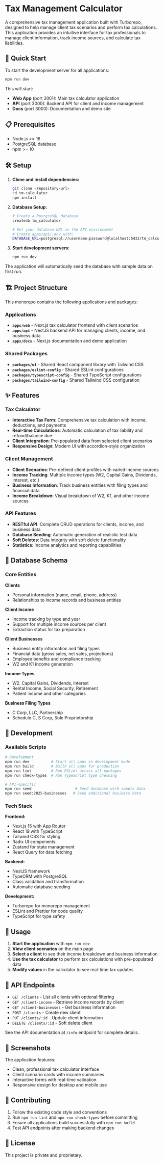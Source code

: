 # Tax Management Calculator

A comprehensive tax management application built with Turborepo, designed to help manage client tax scenarios and perform tax calculations. This application provides an intuitive interface for tax professionals to manage client information, track income sources, and calculate tax liabilities.

## 🚀 Quick Start

To start the development server for all applications:

```sh
npm run dev
```

This will start:
- **Web App** (port 3001): Main tax calculator application
- **API** (port 3000): Backend API for client and income management  
- **Docs** (port 3000): Documentation and demo site

## 📋 Prerequisites

- Node.js >= 18
- PostgreSQL database
- npm >= 10

## 🛠️ Setup

1. **Clone and install dependencies:**
   ```sh
   git clone <repository-url>
   cd tm-calculator
   npm install
   ```

2. **Database Setup:**
   ```sh
   # Create a PostgreSQL database
   createdb tm_calculator
   
   # Set your database URL in the API environment
   # Create apps/api/.env with:
   DATABASE_URL=postgresql://username:password@localhost:5432/tm_calculator
   ```

3. **Start development servers:**
   ```sh
   npm run dev
   ```

The application will automatically seed the database with sample data on first run.

## 🏗️ Project Structure

This monorepo contains the following applications and packages:

### Applications

- **`apps/web`** - Next.js tax calculator frontend with client scenarios
- **`apps/api`** - NestJS backend API for managing clients, income, and business data
- **`apps/docs`** - Next.js documentation and demo application

### Shared Packages

- **`packages/ui`** - Shared React component library with Tailwind CSS
- **`packages/eslint-config`** - Shared ESLint configurations
- **`packages/typescript-config`** - Shared TypeScript configurations  
- **`packages/tailwind-config`** - Shared Tailwind CSS configuration

## ✨ Features

### Tax Calculator
- **Interactive Tax Form**: Comprehensive tax calculation with income, deductions, and payments
- **Real-time Calculations**: Automatic calculation of tax liability and refund/balance due
- **Client Integration**: Pre-populated data from selected client scenarios
- **Responsive Design**: Modern UI with accordion-style organization

### Client Management
- **Client Scenarios**: Pre-defined client profiles with varied income sources
- **Income Tracking**: Multiple income types (W2, Capital Gains, Dividends, Interest, etc.)
- **Business Information**: Track business entities with filing types and financial data
- **Income Breakdown**: Visual breakdown of W2, K1, and other income sources

### API Features
- **RESTful API**: Complete CRUD operations for clients, income, and business data
- **Database Seeding**: Automatic generation of realistic test data
- **Soft Deletes**: Data integrity with soft delete functionality
- **Statistics**: Income analytics and reporting capabilities

## 💾 Database Schema

### Core Entities

**Clients**
- Personal information (name, email, phone, address)
- Relationships to income records and business entities

**Client Income**
- Income tracking by type and year
- Support for multiple income sources per client
- Extraction status for tax preparation

**Client Businesses**  
- Business entity information and filing types
- Financial data (gross sales, net sales, projections)
- Employee benefits and compliance tracking
- W2 and K1 income generation

**Income Types**
- W2, Capital Gains, Dividends, Interest
- Rental Income, Social Security, Retirement
- Patient income and other categories

**Business Filing Types**
- C Corp, LLC, Partnership
- Schedule C, S Corp, Sole Proprietorship

## 🧪 Development

### Available Scripts

```sh
# Development
npm run dev          # Start all apps in development mode
npm run build        # Build all apps for production
npm run lint         # Run ESLint across all packages
npm run check-types  # Run TypeScript type checking

# API-specific
npm run seed                    # Seed database with sample data
npm run seed:2025-businesses   # Seed additional business data
```

### Tech Stack

**Frontend:**
- Next.js 15 with App Router
- React 19 with TypeScript
- Tailwind CSS for styling
- Radix UI components
- Zustand for state management
- React Query for data fetching

**Backend:**
- NestJS framework
- TypeORM with PostgreSQL
- Class validation and transformation
- Automatic database seeding

**Development:**
- Turborepo for monorepo management
- ESLint and Prettier for code quality
- TypeScript for type safety

## 🎯 Usage

1. **Start the application** with `npm run dev`
2. **View client scenarios** on the main page
3. **Select a client** to see their income breakdown and business information
4. **Use the tax calculator** to perform tax calculations with pre-populated data
5. **Modify values** in the calculator to see real-time tax updates

## 🔧 API Endpoints

- `GET /clients` - List all clients with optional filtering
- `GET /client-income` - Retrieve income records by client
- `GET /client-businesses` - Get business information
- `POST /clients` - Create new client
- `PUT /clients/:id` - Update client information
- `DELETE /clients/:id` - Soft delete client

See the API documentation at `/info` endpoint for complete details.

## 📱 Screenshots

The application features:
- Clean, professional tax calculator interface
- Client scenario cards with income summaries
- Interactive forms with real-time validation
- Responsive design for desktop and mobile use

## 🤝 Contributing

1. Follow the existing code style and conventions
2. Run `npm run lint` and `npm run check-types` before committing
3. Ensure all applications build successfully with `npm run build`
4. Test API endpoints after making backend changes

## 📄 License

This project is private and proprietary.
